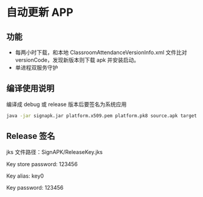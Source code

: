 # 自动更新 APP

## 功能

- 每两小时下载，和本地 ClassroomAttendanceVersionInfo.xml 文件比对 versionCode，发现新版本则下载 apk 并安装启动。
- 单进程双服务守护

## 编译使用说明

编译成 debug 或 release 版本后要签名为系统应用

```bash
java -jar signapk.jar platform.x509.pem platform.pk8 source.apk target.apk
```

## Release 签名

jks 文件路径：SignAPK/ReleaseKey.jks

Key store password: 123456

Key alias: key0

Key password: 123456

